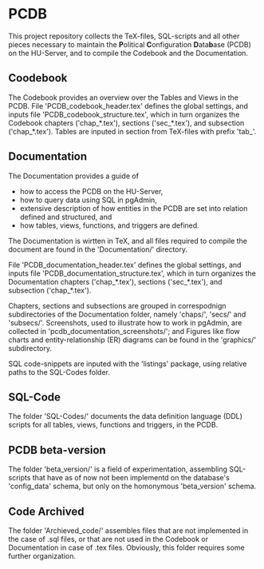 # PCDB

This project repository collects the TeX-files, SQL-scripts and all other pieces necessary to maintain the **P**olitical **C**onfiguration **D**ata**b**ase (PCDB) on the HU-Server, and to compile the Codebook and the Documentation.

## Coodebook

The Codebook provides an overview over the Tables and Views in the PCDB. File 'PCDB\_codebook\_header.tex' defines the global settings, and inputs file 'PCDB\_codebook\_structure.tex', which in turn organizes the Codebook chapters ('chap\_\*.tex'), sections ('sec\_\*.tex'), and subsection ('chap\_\*.tex'). Tables are inputed in section from TeX-files with prefix 'tab\_'.

## Documentation

The Documentation provides a guide of 

* how to access the PCDB on the HU-Server, 
* how to query data using SQL in pgAdmin,  
* extensive description of how entities in the PCDB are set into relation defined and structured, and 
* how tables, views, functions, and triggers are defined.

The Documentation is wirtten in TeX, and all files required to compile the document are found in the 'Documentation/' directory.

File 'PCDB\_documentation\_header.tex' defines the global settings, and inputs file 'PCDB\_documentation\_structure.tex', which in turn organizes the Documentation chapters ('chap\_\*.tex'), sections ('sec\_\*.tex'), and subsection ('chap\_\*.tex'). 

Chapters, sections and subsections are grouped in correspodnign subdirectories of the Documentation folder, namely 'chaps/', 'secs/' and 'subsecs/'.
Screenshots, used to illustrate how to work in pgAdmin, are collected in 'pcdb_documentation_screenshots/'; and Figures like flow charts and entity-relationship (ER) diagrams can be found in the 'graphics/' subdirectory. 

SQL code-snippets are inputed with the 'listings' package, using relative paths to the SQL-Codes folder.

## SQL-Code

The folder 'SQL-Codes/' documents the data definition language (DDL) scripts for all tables, views, functions and triggers, in the PCDB.

## PCDB beta-version

The folder 'beta_version/' is a field of experimentation, assembling SQL-scripts that have as of now not been implementd on the database's 'config\_data' schema, but only on the homonymous 'beta\_version' schema.

## Code Archived

The folder 'Archieved_code/' assembles files that are not implemented in the case of .sql files, or that are not used in the Codebook or Documentation in case of .tex files. 
Obviously, this folder requires some further organization.

